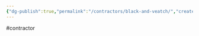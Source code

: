 ```yaml
---
{"dg-publish":true,"permalink":"/contractors/black-and-veatch/","created":"2025-01-07T11:30:22.476-06:00"}
---
```


#contractor 